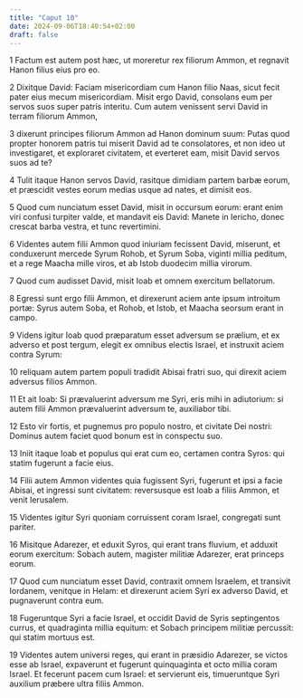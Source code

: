 ```yaml
---
title: "Caput 10"
date: 2024-09-06T18:40:54+02:00
draft: false
---
```




1 Factum est autem post hæc, ut moreretur rex filiorum Ammon, et regnavit Hanon filius eius pro eo.

2 Dixitque David: Faciam misericordiam cum Hanon filio Naas, sicut fecit pater eius mecum misericordiam. Misit ergo David, consolans eum per servos suos super patris interitu. Cum autem venissent servi David in terram filiorum Ammon,

3 dixerunt principes filiorum Ammon ad Hanon dominum suum: Putas quod propter honorem patris tui miserit David ad te consolatores, et non ideo ut investigaret, et exploraret civitatem, et everteret eam, misit David servos suos ad te?

4 Tulit itaque Hanon servos David, rasitque dimidiam partem barbæ eorum, et præscidit vestes eorum medias usque ad nates, et dimisit eos.

5 Quod cum nunciatum esset David, misit in occursum eorum: erant enim viri confusi turpiter valde, et mandavit eis David: Manete in Iericho, donec crescat barba vestra, et tunc revertimini.

6 Videntes autem filii Ammon quod iniuriam fecissent David, miserunt, et conduxerunt mercede Syrum Rohob, et Syrum Soba, viginti millia peditum, et a rege Maacha mille viros, et ab Istob duodecim millia virorum.

7 Quod cum audisset David, misit Ioab et omnem exercitum bellatorum.

8 Egressi sunt ergo filii Ammon, et direxerunt aciem ante ipsum introitum portæ: Syrus autem Soba, et Rohob, et Istob, et Maacha seorsum erant in campo.

9 Videns igitur Ioab quod præparatum esset adversum se prælium, et ex adverso et post tergum, elegit ex omnibus electis Israel, et instruxit aciem contra Syrum:

10 reliquam autem partem populi tradidit Abisai fratri suo, qui direxit aciem adversus filios Ammon.

11 Et ait Ioab: Si prævaluerint adversum me Syri, eris mihi in adiutorium: si autem filii Ammon prævaluerint adversum te, auxiliabor tibi.

12 Esto vir fortis, et pugnemus pro populo nostro, et civitate Dei nostri: Dominus autem faciet quod bonum est in conspectu suo.

13 Iniit itaque Ioab et populus qui erat cum eo, certamen contra Syros: qui statim fugerunt a facie eius.

14 Filii autem Ammon videntes quia fugissent Syri, fugerunt et ipsi a facie Abisai, et ingressi sunt civitatem: reversusque est Ioab a filiis Ammon, et venit Ierusalem.

15 Videntes igitur Syri quoniam corruissent coram Israel, congregati sunt pariter.

16 Misitque Adarezer, et eduxit Syros, qui erant trans fluvium, et adduxit eorum exercitum: Sobach autem, magister militiæ Adarezer, erat princeps eorum.

17 Quod cum nunciatum esset David, contraxit omnem Israelem, et transivit Iordanem, venitque in Helam: et direxerunt aciem Syri ex adverso David, et pugnaverunt contra eum.

18 Fugeruntque Syri a facie Israel, et occidit David de Syris septingentos currus, et quadraginta millia equitum: et Sobach principem militiæ percussit: qui statim mortuus est.

19 Videntes autem universi reges, qui erant in præsidio Adarezer, se victos esse ab Israel, expaverunt et fugerunt quinquaginta et octo millia coram Israel. Et fecerunt pacem cum Israel: et servierunt eis, timueruntque Syri auxilium præbere ultra filiis Ammon.

